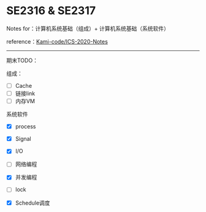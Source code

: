 # SE2316 & SE2317

Notes for：计算机系统基础（组成）+ 计算机系统基础（系统软件）

reference：[Kami-code/ICS-2020-Notes](https://github.com/Kami-code/ICS-2020-Notes)





---

期末TODO：

组成：

- [ ] Cache
- [ ] 链接link
- [ ] 内存VM

系统软件

- [x] process
- [x] Signal
- [x] I/O
- [ ] 网络编程
- [x] 并发编程
- [ ] lock
- [x] Schedule调度

